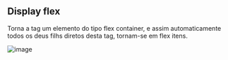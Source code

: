 ## Display flex
Torna a tag um elemento do tipo flex container, e assim automaticamente todos os deus filhs diretos desta tag, tornam-se em flex itens.
 
![image](https://user-images.githubusercontent.com/73195388/182481071-147d7102-8b9c-414b-8419-ad1d509f4b6a.png)

